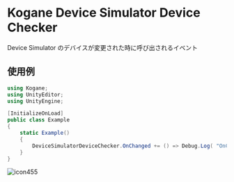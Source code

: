 # Kogane Device Simulator Device Checker

Device Simulator のデバイスが変更された時に呼び出されるイベント

## 使用例

```csharp
using Kogane;
using UnityEditor;
using UnityEngine;

[InitializeOnLoad]
public class Example
{
    static Example()
    {
        DeviceSimulatorDeviceChecker.OnChanged += () => Debug.Log( "OnChangeDevice" );
    }
}
```

![icon455](https://user-images.githubusercontent.com/6134875/185782822-f2e0e1c3-7879-494d-b39f-c99be45c053d.gif)
